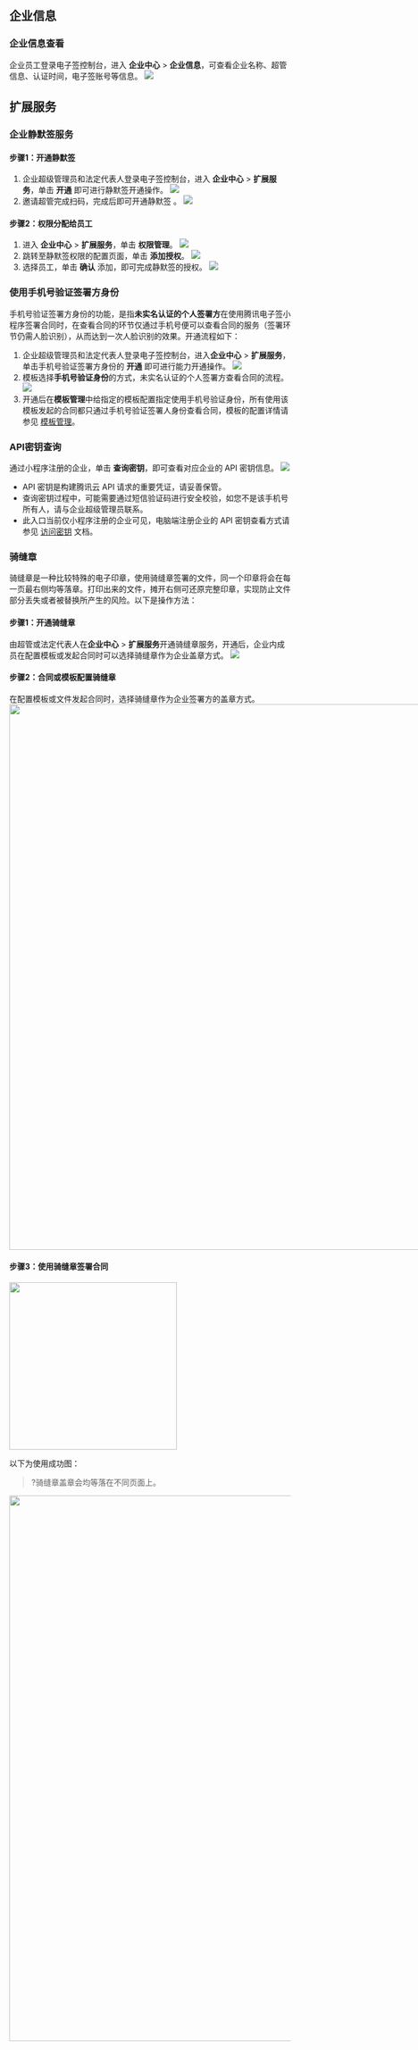 ## 企业信息
### 企业信息查看
企业员工登录电子签控制台，进入 **企业中心** > **企业信息**，可查看企业名称、超管信息、认证时间，电子签账号等信息。
![](https://qcloudimg.tencent-cloud.cn/raw/0be27577cf392628df7ef49c0d5938a2.png)



## 扩展服务
### 企业静默签服务
#### 步骤1：开通静默签
1. 企业超级管理员和法定代表人登录电子签控制台，进入 **企业中心** > **扩展服务**，单击 **开通** 即可进行静默签开通操作。
![](https://qcloudimg.tencent-cloud.cn/raw/1a8c842fb13b0f0e9b5f0d3a5d68d041.png)
2. 邀请超管完成扫码，完成后即可开通静默签 。
![](https://qcloudimg.tencent-cloud.cn/raw/736ac9d56a37ba72d064221da8f2dcaf.png)

#### 步骤2：权限分配给员工
1. 进入 **企业中心** > **扩展服务**，单击 **权限管理**。
![](https://qcloudimg.tencent-cloud.cn/raw/c22b5cf8596074b2f45a2755d2719861.png)
2. 跳转至静默签权限的配置页面，单击 **添加授权**。
![](https://qcloudimg.tencent-cloud.cn/raw/da7bc924bce84a38ec79b1c6b82faf3d.png)
3. 选择员工，单击 **确认** 添加，即可完成静默签的授权。
![](https://qcloudimg.tencent-cloud.cn/raw/83d8cb63f59ab6a61c310e3c8b9928e8.jpg)

### 使用手机号验证签署方身份
手机号验证签署方身份的功能，是指**未实名认证的个人签署方**在使用腾讯电子签小程序签署合同时，在查看合同的环节仅通过手机号便可以查看合同的服务（签署环节仍需人脸识别），从而达到一次人脸识别的效果。开通流程如下：
1. 企业超级管理员和法定代表人登录电子签控制台，进入**企业中心** > **扩展服务**，单击手机号验证签署方身份的 **开通** 即可进行能力开通操作。
![](https://qcloudimg.tencent-cloud.cn/raw/7deb80e9ad6951bccb2b8139640b4aa7.png)
2. 模板选择**手机号验证身份**的方式，未实名认证的个人签署方查看合同的流程。
![](https://qcloudimg.tencent-cloud.cn/raw/4422296b251f33635112685097edaac6.png)
3. 开通后在**模板管理**中给指定的模板配置指定使用手机号验证身份，所有使用该模板发起的合同都只通过手机号验证签署人身份查看合同，模板的配置详情请参见 [模板管理](https://cloud.tencent.com/document/product/1323/61357)。


### API密钥查询
通过小程序注册的企业，单击 **查询密钥**，即可查看对应企业的 API 密钥信息。
![](https://qcloudimg.tencent-cloud.cn/raw/4fb53db5faceefdec8ece4d76d8ebb2d.png)
<dx-alert infotype="notice" title="">
- API 密钥是构建腾讯云 API 请求的重要凭证，请妥善保管。
- 查询密钥过程中，可能需要通过短信验证码进行安全校验，如您不是该手机号所有人，请与企业超级管理员联系。
- 此入口当前仅小程序注册的企业可见，电脑端注册企业的 API 密钥查看方式请参见 [访问密钥](https://cloud.tencent.com/document/product/598/40487) 文档。
</dx-alert>


### 骑缝章
骑缝章是一种比较特殊的电子印章，使用骑缝章签署的文件，同一个印章将会在每一页最右侧均等落章。打印出来的文件，摊开右侧可还原完整印章，实现防止文件部分丢失或者被替换所产生的风险。以下是操作方法：

#### 步骤1：开通骑缝章
由超管或法定代表人在**企业中心** > **扩展服务**开通骑缝章服务，开通后，企业内成员在配置模板或发起合同时可以选择骑缝章作为企业盖章方式。
![](https://qcloudimg.tencent-cloud.cn/raw/36736e7bccb4baa7a5278022768efb27.png)

#### 步骤2：合同或模板配置骑缝章
在配置模板或文件发起合同时，选择骑缝章作为企业签署方的盖章方式。
<img style="width:978px; max-width: inherit;" src="https://qcloudimg.tencent-cloud.cn/raw/22814a910e8cf590a627e7f33b162ff1.png" />

#### 步骤3：使用骑缝章签署合同
<img style="width:300px; max-width: inherit;" src="https://qcloudimg.tencent-cloud.cn/raw/5137081593d460532275f83e67044bbb.png" />

以下为使用成功图：
>?骑缝章盖章会均等落在不同页面上。

<img style="width:978px; max-width: inherit;" src="https://qcloudimg.tencent-cloud.cn/raw/57ddf5e607045a7c0b6afc230e38aedb.png" />
